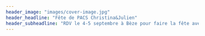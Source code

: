 ```yaml
---
header_image: "images/cover-image.jpg"
header_headline: "Fête de PACS Christina&Julien"
header_subheadline: "RDV le 4-5 septembre à Bèze pour faire la fête avec nous !"
---
```

